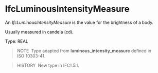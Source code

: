 IfcLuminousIntensityMeasure
===========================

An _IfcLuminousIntensityMeasure_ is the value for the brightness of a body.

Usually measured in candela (cd).

Type: REAL

> NOTE&nbsp; Type adapted from **luminous_intensity_measure** defined in ISO 10303-41.

> HISTORY&nbsp; New type in IFC1.5.1.
